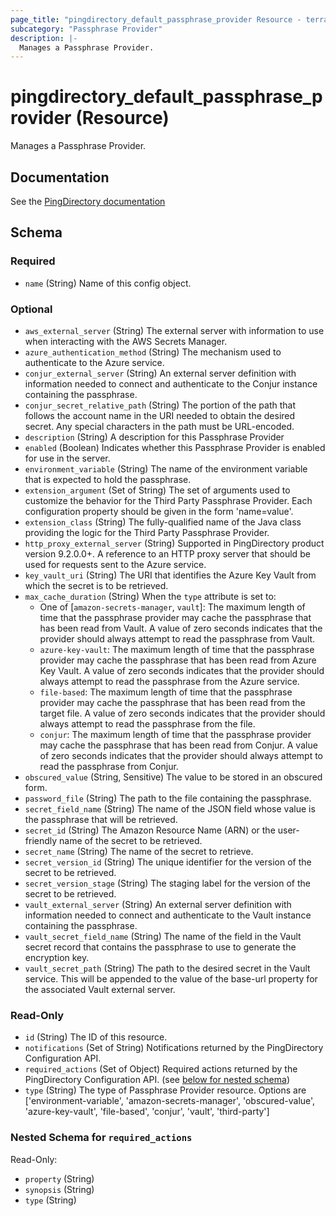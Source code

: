 ```yaml
---
page_title: "pingdirectory_default_passphrase_provider Resource - terraform-provider-pingdirectory"
subcategory: "Passphrase Provider"
description: |-
  Manages a Passphrase Provider.
---
```


# pingdirectory_default_passphrase_provider (Resource)

Manages a Passphrase Provider.



## Documentation
See the [PingDirectory documentation](https://docs.pingidentity.com/r/en-us/pingdirectory-93/pd_about_passphrase_providers)

<!-- schema generated by tfplugindocs -->
## Schema

### Required

- `name` (String) Name of this config object.

### Optional

- `aws_external_server` (String) The external server with information to use when interacting with the AWS Secrets Manager.
- `azure_authentication_method` (String) The mechanism used to authenticate to the Azure service.
- `conjur_external_server` (String) An external server definition with information needed to connect and authenticate to the Conjur instance containing the passphrase.
- `conjur_secret_relative_path` (String) The portion of the path that follows the account name in the URI needed to obtain the desired secret. Any special characters in the path must be URL-encoded.
- `description` (String) A description for this Passphrase Provider
- `enabled` (Boolean) Indicates whether this Passphrase Provider is enabled for use in the server.
- `environment_variable` (String) The name of the environment variable that is expected to hold the passphrase.
- `extension_argument` (Set of String) The set of arguments used to customize the behavior for the Third Party Passphrase Provider. Each configuration property should be given in the form 'name=value'.
- `extension_class` (String) The fully-qualified name of the Java class providing the logic for the Third Party Passphrase Provider.
- `http_proxy_external_server` (String) Supported in PingDirectory product version 9.2.0.0+. A reference to an HTTP proxy server that should be used for requests sent to the Azure service.
- `key_vault_uri` (String) The URI that identifies the Azure Key Vault from which the secret is to be retrieved.
- `max_cache_duration` (String) When the `type` attribute is set to:
  - One of [`amazon-secrets-manager`, `vault`]: The maximum length of time that the passphrase provider may cache the passphrase that has been read from Vault. A value of zero seconds indicates that the provider should always attempt to read the passphrase from Vault.
  - `azure-key-vault`: The maximum length of time that the passphrase provider may cache the passphrase that has been read from Azure Key Vault. A value of zero seconds indicates that the provider should always attempt to read the passphrase from the Azure service.
  - `file-based`: The maximum length of time that the passphrase provider may cache the passphrase that has been read from the target file. A value of zero seconds indicates that the provider should always attempt to read the passphrase from the file.
  - `conjur`: The maximum length of time that the passphrase provider may cache the passphrase that has been read from Conjur. A value of zero seconds indicates that the provider should always attempt to read the passphrase from Conjur.
- `obscured_value` (String, Sensitive) The value to be stored in an obscured form.
- `password_file` (String) The path to the file containing the passphrase.
- `secret_field_name` (String) The name of the JSON field whose value is the passphrase that will be retrieved.
- `secret_id` (String) The Amazon Resource Name (ARN) or the user-friendly name of the secret to be retrieved.
- `secret_name` (String) The name of the secret to retrieve.
- `secret_version_id` (String) The unique identifier for the version of the secret to be retrieved.
- `secret_version_stage` (String) The staging label for the version of the secret to be retrieved.
- `vault_external_server` (String) An external server definition with information needed to connect and authenticate to the Vault instance containing the passphrase.
- `vault_secret_field_name` (String) The name of the field in the Vault secret record that contains the passphrase to use to generate the encryption key.
- `vault_secret_path` (String) The path to the desired secret in the Vault service. This will be appended to the value of the base-url property for the associated Vault external server.

### Read-Only

- `id` (String) The ID of this resource.
- `notifications` (Set of String) Notifications returned by the PingDirectory Configuration API.
- `required_actions` (Set of Object) Required actions returned by the PingDirectory Configuration API. (see [below for nested schema](#nestedatt--required_actions))
- `type` (String) The type of Passphrase Provider resource. Options are ['environment-variable', 'amazon-secrets-manager', 'obscured-value', 'azure-key-vault', 'file-based', 'conjur', 'vault', 'third-party']

<a id="nestedatt--required_actions"></a>
### Nested Schema for `required_actions`

Read-Only:

- `property` (String)
- `synopsis` (String)
- `type` (String)



